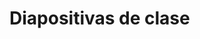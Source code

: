# Diapositivas de clase
[](https://drive.google.com/file/d/1wHVbaJxeK1ICHDDJ3cXFpDhef2HDRwxe/view?usp=sharing)
